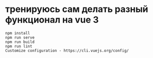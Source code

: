
# тренируюсь сам делать разный функционал на vue 3

```
npm install
npm run serve
npm run build
npm run lint
Customize configuration - https://cli.vuejs.org/config/
```
